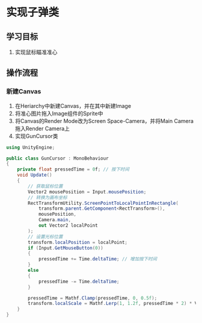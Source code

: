 # 实现子弹类

## 学习目标

1. 实现鼠标瞄准准心

## 操作流程

### 新建Canvas

1. 在Heriarchy中新建Canvas，并在其中新建Image
2. 将准心图片拖入Image组件的Sprite中
3. 将Canvas的Render Mode改为Screen Space-Camera，并将Main Camera拖入Render Camera上
4. 实现GunCursor类

```csharp
using UnityEngine;

public class GunCursor : MonoBehaviour
{
    private float pressedTime = 0f; // 按下时间
    void Update()
    {
        // 获取鼠标位置
        Vector2 mousePosition = Input.mousePosition;
        // 转换为画布坐标
        RectTransformUtility.ScreenPointToLocalPointInRectangle(
            transform.parent.GetComponent<RectTransform>(),
            mousePosition,
            Camera.main,
            out Vector2 localPoint
        );
        // 设置光标位置
        transform.localPosition = localPoint;
        if (Input.GetMouseButton(0))
        {
            pressedTime += Time.deltaTime; // 增加按下时间
        }
        else
        {
            pressedTime -= Time.deltaTime;
        }

        pressedTime = Mathf.Clamp(pressedTime, 0, 0.5f);
        transform.localScale = Mathf.Lerp(1, 1.2f, pressedTime * 2) * Vector3.one;
    }
}
```
